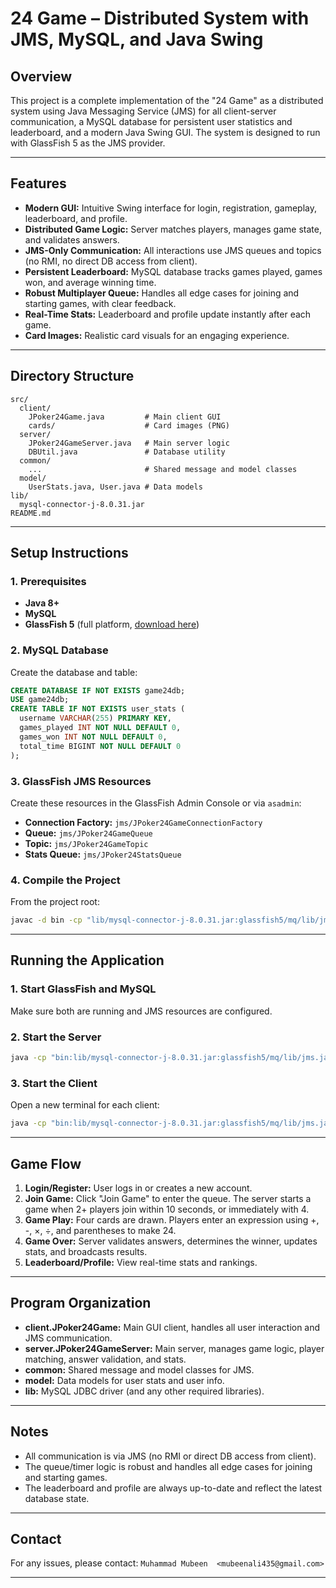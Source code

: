 # 24 Game – Distributed System with JMS, MySQL, and Java Swing

## Overview

This project is a complete implementation of the "24 Game" as a distributed system using Java Messaging Service (JMS) for all client-server communication, a MySQL database for persistent user statistics and leaderboard, and a modern Java Swing GUI. The system is designed to run with GlassFish 5 as the JMS provider.

---

## Features

- **Modern GUI:** Intuitive Swing interface for login, registration, gameplay, leaderboard, and profile.
- **Distributed Game Logic:** Server matches players, manages game state, and validates answers.
- **JMS-Only Communication:** All interactions use JMS queues and topics (no RMI, no direct DB access from client).
- **Persistent Leaderboard:** MySQL database tracks games played, games won, and average winning time.
- **Robust Multiplayer Queue:** Handles all edge cases for joining and starting games, with clear feedback.
- **Real-Time Stats:** Leaderboard and profile update instantly after each game.
- **Card Images:** Realistic card visuals for an engaging experience.

---

## Directory Structure

```
src/
  client/
    JPoker24Game.java         # Main client GUI
    cards/                    # Card images (PNG)
  server/
    JPoker24GameServer.java   # Main server logic
    DBUtil.java               # Database utility
  common/
    ...                       # Shared message and model classes
  model/
    UserStats.java, User.java # Data models
lib/
  mysql-connector-j-8.0.31.jar
README.md
```

---

## Setup Instructions

### 1. Prerequisites

- **Java 8+**
- **MySQL**
- **GlassFish 5** (full platform, [download here](https://javaee.github.io/glassfish/download))

### 2. MySQL Database

Create the database and table:
```sql
CREATE DATABASE IF NOT EXISTS game24db;
USE game24db;
CREATE TABLE IF NOT EXISTS user_stats (
  username VARCHAR(255) PRIMARY KEY,
  games_played INT NOT NULL DEFAULT 0,
  games_won INT NOT NULL DEFAULT 0,
  total_time BIGINT NOT NULL DEFAULT 0
);
```

### 3. GlassFish JMS Resources

Create these resources in the GlassFish Admin Console or via `asadmin`:
- **Connection Factory:** `jms/JPoker24GameConnectionFactory`
- **Queue:** `jms/JPoker24GameQueue`
- **Topic:** `jms/JPoker24GameTopic`
- **Stats Queue:** `jms/JPoker24StatsQueue`

### 4. Compile the Project

From the project root:
```sh
javac -d bin -cp "lib/mysql-connector-j-8.0.31.jar:glassfish5/mq/lib/jms.jar:glassfish5/glassfish/lib/gf-client.jar" src/common/*.java src/model/*.java src/server/*.java src/client/*.java
```

---

## Running the Application

### 1. Start GlassFish and MySQL

Make sure both are running and JMS resources are configured.

### 2. Start the Server

```sh
java -cp "bin:lib/mysql-connector-j-8.0.31.jar:glassfish5/mq/lib/jms.jar:glassfish5/glassfish/lib/gf-client.jar" server.JPoker24GameServer
```

### 3. Start the Client

Open a new terminal for each client:
```sh
java -cp "bin:lib/mysql-connector-j-8.0.31.jar:glassfish5/mq/lib/jms.jar:glassfish5/glassfish/lib/gf-client.jar" client.JPoker24Game
```

---

## Game Flow

1. **Login/Register:** User logs in or creates a new account.
2. **Join Game:** Click "Join Game" to enter the queue. The server starts a game when 2+ players join within 10 seconds, or immediately with 4.
3. **Game Play:** Four cards are drawn. Players enter an expression using +, -, ×, ÷, and parentheses to make 24.
4. **Game Over:** Server validates answers, determines the winner, updates stats, and broadcasts results.
5. **Leaderboard/Profile:** View real-time stats and rankings.

---


## Program Organization

- **client.JPoker24Game:** Main GUI client, handles all user interaction and JMS communication.
- **server.JPoker24GameServer:** Main server, manages game logic, player matching, answer validation, and stats.
- **common:** Shared message and model classes for JMS.
- **model:** Data models for user stats and user info.
- **lib:** MySQL JDBC driver (and any other required libraries).

---

## Notes

- All communication is via JMS (no RMI or direct DB access from client).
- The queue/timer logic is robust and handles all edge cases for joining and starting games.
- The leaderboard and profile are always up-to-date and reflect the latest database state.


---

## Contact

For any issues, please contact:
`Muhammad Mubeen  <mubeenali435@gmail.com>`

---
